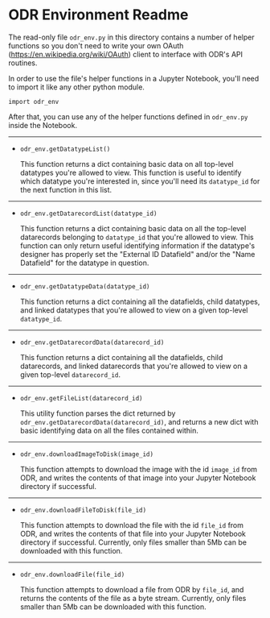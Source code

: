 # ODR Environment Readme

The read-only file `odr_env.py` in this directory contains a number of helper functions so you don't need to write your own OAuth (https://en.wikipedia.org/wiki/OAuth) client to interface with ODR's API routines.

In order to use the file's helper functions in a Jupyter Notebook, you'll need to import it like any other python module.
```
import odr_env
```
After that, you can use any of the helper functions defined in `odr_env.py` inside the Notebook.

---
* `odr_env.getDatatypeList()`

   This function returns a dict containing basic data on all top-level datatypes you're allowed to view.  This function is useful to identify which datatype you're interested in, since you'll need its `datatype_id` for the next function in this list.

---
* `odr_env.getDatarecordList(datatype_id)`

   This function returns a dict containing basic data on all the top-level datarecords belonging to `datatype_id` that you're allowed to view.  This function can only return useful identifying information if the datatype's designer has properly set the "External ID Datafield" and/or the "Name Datafield" for the datatype in question.

---
* `odr_env.getDatatypeData(datatype_id)`

   This function returns a dict containing all the datafields, child datatypes, and linked datatypes that you're allowed to view on a given top-level `datatype_id`.

---
* `odr_env.getDatarecordData(datarecord_id)`

   This function returns a dict containing all the datafields, child datarecords, and linked datarecords that you're allowed to view on a given top-level `datarecord_id`.

---
* `odr_env.getFileList(datarecord_id)`

   This utility function parses the dict returned by `odr_env.getDatarecordData(datarecord_id)`, and returns a new dict with basic identifying data on all the files contained within.

---
* `odr_env.downloadImageToDisk(image_id)`

   This function attempts to download the image with the id `image_id` from ODR, and writes the contents of that image into your Jupyter Notebook directory if successful.

---
* `odr_env.downloadFileToDisk(file_id)`

   This function attempts to download the file with the id `file_id` from ODR, and writes the contents of that file into your Jupyter Notebook directory if successful.  Currently, only files smaller than 5Mb can be downloaded with this function.

---
* `odr_env.downloadFile(file_id)`

    This function attempts to download a file from ODR by `file_id`, and returns the contents of the file as a byte stream.  Currently, only files smaller than 5Mb can be downloaded with this function.
